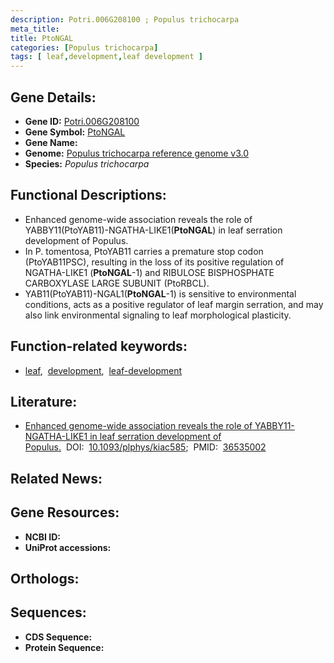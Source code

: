 ```yaml
---
description: Potri.006G208100 ; Populus trichocarpa
meta_title:
title: PtoNGAL
categories: [Populus trichocarpa]
tags: [ leaf,development,leaf development ]
---
```


## Gene Details:
- **Gene ID:** [Potri.006G208100]()
- **Gene Symbol:** <u>PtoNGAL</u>
- **Gene Name:** 
- **Genome:** [Populus trichocarpa reference genome v3.0]()
- **Species:** *Populus trichocarpa*

## Functional Descriptions:
   - Enhanced genome-wide association reveals the role of YABBY11(PtoYAB11)-NGATHA-LIKE1(**PtoNGAL**) in leaf serration development of Populus.
   - In P. tomentosa, PtoYAB11 carries a premature stop codon (PtoYAB11PSC), resulting in the loss of its positive regulation of NGATHA-LIKE1 (**PtoNGAL**-1) and RIBULOSE BISPHOSPHATE CARBOXYLASE LARGE SUBUNIT (PtoRBCL).
   - YAB11(PtoYAB11)-NGAL1(**PtoNGAL**-1) is sensitive to environmental conditions, acts as a positive regulator of leaf margin serration, and may also link environmental signaling to leaf morphological plasticity.

## Function-related keywords:
   - [leaf](/tags/leaf/),&nbsp;&nbsp;[development](/tags/development/),&nbsp;&nbsp;[leaf-development](/tags/leaf-development/)

## Literature:
   - [Enhanced genome-wide association reveals the role of YABBY11-NGATHA-LIKE1 in leaf serration development of Populus.](https://doi.org/10.1093/plphys/kiac585)&nbsp;&nbsp;DOI:&nbsp;&nbsp;[10.1093/plphys/kiac585](https://doi.org/10.1093/plphys/kiac585);&nbsp;&nbsp;PMID:&nbsp;&nbsp;[36535002](https://pubmed.ncbi.nlm.nih.gov/36535002/)

## Related News:

## Gene Resources:
- **NCBI ID:**  [](https://www.ncbi.nlm.nih.gov/gene/?term=)
- **UniProt accessions:**  [](https://www.uniprot.org/uniprotkb//entry)

## Orthologs:

## Sequences:
- **CDS Sequence:**
- **Protein Sequence:**
